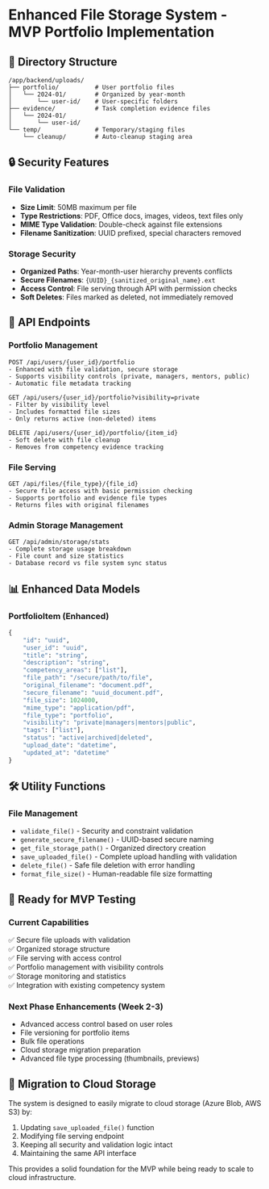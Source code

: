 # Enhanced File Storage System - MVP Portfolio Implementation

## 📁 Directory Structure

```
/app/backend/uploads/
├── portfolio/          # User portfolio files
│   └── 2024-01/        # Organized by year-month
│       └── user-id/    # User-specific folders
├── evidence/           # Task completion evidence files
│   └── 2024-01/
│       └── user-id/
└── temp/               # Temporary/staging files
    └── cleanup/        # Auto-cleanup staging area
```

## 🔒 Security Features

### File Validation
- **Size Limit**: 50MB maximum per file
- **Type Restrictions**: PDF, Office docs, images, videos, text files only
- **MIME Type Validation**: Double-check against file extensions
- **Filename Sanitization**: UUID prefixed, special characters removed

### Storage Security
- **Organized Paths**: Year-month-user hierarchy prevents conflicts
- **Secure Filenames**: `{UUID}_{sanitized_original_name}.ext`
- **Access Control**: File serving through API with permission checks
- **Soft Deletes**: Files marked as deleted, not immediately removed

## 🚀 API Endpoints

### Portfolio Management
```
POST /api/users/{user_id}/portfolio
- Enhanced with file validation, secure storage
- Supports visibility controls (private, managers, mentors, public)
- Automatic file metadata tracking

GET /api/users/{user_id}/portfolio?visibility=private
- Filter by visibility level
- Includes formatted file sizes
- Only returns active (non-deleted) items

DELETE /api/users/{user_id}/portfolio/{item_id}
- Soft delete with file cleanup
- Removes from competency evidence tracking
```

### File Serving
```
GET /api/files/{file_type}/{file_id}
- Secure file access with basic permission checking
- Supports portfolio and evidence file types
- Returns files with original filenames
```

### Admin Storage Management
```
GET /api/admin/storage/stats
- Complete storage usage breakdown
- File count and size statistics
- Database record vs file system sync status
```

## 📊 Enhanced Data Models

### PortfolioItem (Enhanced)
```python
{
    "id": "uuid",
    "user_id": "uuid",
    "title": "string",
    "description": "string",
    "competency_areas": ["list"],
    "file_path": "/secure/path/to/file",
    "original_filename": "document.pdf",
    "secure_filename": "uuid_document.pdf",
    "file_size": 1024000,
    "mime_type": "application/pdf",
    "file_type": "portfolio",
    "visibility": "private|managers|mentors|public",
    "tags": ["list"],
    "status": "active|archived|deleted",
    "upload_date": "datetime",
    "updated_at": "datetime"
}
```

## 🛠 Utility Functions

### File Management
- `validate_file()` - Security and constraint validation
- `generate_secure_filename()` - UUID-based secure naming
- `get_file_storage_path()` - Organized directory creation
- `save_uploaded_file()` - Complete upload handling with validation
- `delete_file()` - Safe file deletion with error handling
- `format_file_size()` - Human-readable file size formatting

## 🎯 Ready for MVP Testing

### Current Capabilities
✅ Secure file uploads with validation  
✅ Organized storage structure  
✅ File serving with access control  
✅ Portfolio management with visibility controls  
✅ Storage monitoring and statistics  
✅ Integration with existing competency system  

### Next Phase Enhancements (Week 2-3)
- Advanced access control based on user roles
- File versioning for portfolio items
- Bulk file operations
- Cloud storage migration preparation
- Advanced file type processing (thumbnails, previews)

## 🚀 Migration to Cloud Storage

The system is designed to easily migrate to cloud storage (Azure Blob, AWS S3) by:
1. Updating `save_uploaded_file()` function
2. Modifying file serving endpoint
3. Keeping all security and validation logic intact
4. Maintaining the same API interface

This provides a solid foundation for the MVP while being ready to scale to cloud infrastructure.